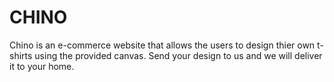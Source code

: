 # CHINO

Chino is an e-commerce website that allows the users to design thier own t-shirts using the provided canvas. 
Send your design to us and we will deliver it to your home.
